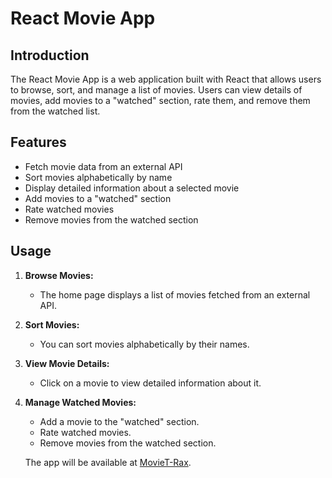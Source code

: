 # React Movie App

## Introduction

The React Movie App is a web application built with React that allows users to browse, sort, and manage a list of movies. Users can view details of movies, add movies to a "watched" section, rate them, and remove them from the watched list.

## Features

- Fetch movie data from an external API
- Sort movies alphabetically by name
- Display detailed information about a selected movie
- Add movies to a "watched" section
- Rate watched movies
- Remove movies from the watched section

## Usage

1. **Browse Movies:**
   - The home page displays a list of movies fetched from an external API.
   
2. **Sort Movies:**
   - You can sort movies alphabetically by their names.

3. **View Movie Details:**
   - Click on a movie to view detailed information about it.

4. **Manage Watched Movies:**
   - Add a movie to the "watched" section.
   - Rate watched movies.
   - Remove movies from the watched section.

   The app will be available at [MovieT-Rax](https://mohit-movitrax-001.netlify.app/).
